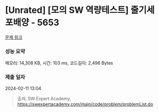 # [Unrated] [모의 SW 역량테스트] 줄기세포배양 - 5653 

[문제 링크](https://swexpertacademy.com/main/code/problem/problemDetail.do?contestProbId=AWXRJ8EKe48DFAUo) 

### 성능 요약

메모리: 14,308 KB, 시간: 103 ms, 코드길이: 2,496 Bytes

### 제출 일자

2024-02-11 13:04



> 출처: SW Expert Academy, https://swexpertacademy.com/main/code/problem/problemList.do